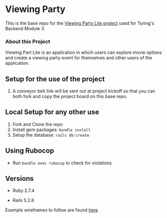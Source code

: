 # Viewing Party

This is the base repo for the [Viewing Party Lite project](https://backend.turing.io/module3/projects/viewing_party_lite) used for Turing's Backend Module 3.

### About this Project

Viewing Part Lite is an application in which users can explore movie options and create a viewing party event for themselves and other users of the application.

## Setup for the use of the project

1. A conveyor belt link will be sent out at project kickoff so that you can both fork and copy the project board on this base repo. 

## Local Setup for any other use

1. Fork and Clone the repo
2. Install gem packages: `bundle install`
3. Setup the database: `rails db:create`


## Using Rubocop
- Run `bundle exec rubocop` to check for violations

## Versions

- Ruby 2.7.4

- Rails 5.2.8

Example wireframes to follow are found [here](https://backend.turing.io/module3/projects/viewing_party_lite/wireframes)
